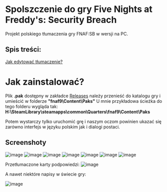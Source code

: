 # Spolszczenie do gry Five Nights at Freddy's: Security Breach

Projekt polskiego tłumaczenia gry FNAF:SB w wersji na PC.

## Spis treści:

[Jak edytować tłumaczenie?](https://github.com/Shieldowskyy/spolszczenie-fnaf-sb/blob/main/source/JAK-EDYTOWA%C4%86.md)

# Jak zainstalować?
Plik **.pak** dostępny w zakładce [Releases](https://github.com/Shieldowskyy/spolszczenie-fnaf-sb/releases) należy przenieść do katalogu gry i umieścić w folderze **"fnaf9\Content\Paks"**
U mnie przykładowa ścieżka do tego folderu wygląda tak:
**H:\SteamLibrary\steamapps\common\Quarters\fnaf9\Content\Paks**

Potem wystarczy tylko uruchomić grę i naszym oczom powinien ukazać się zarówno interfejs w języku polskim jak i dialogi postaci.

## Screenshoty

![image](https://user-images.githubusercontent.com/32707076/236043351-5fac1cba-0948-4bc8-947d-1961461a4012.png)
![image](https://user-images.githubusercontent.com/32707076/236296001-af763f0b-64f1-4b7d-b1b2-5351c1633322.png)
![image](https://user-images.githubusercontent.com/32707076/236043442-bb249b66-bbbc-4c4a-b8a1-0ab44ff0337f.png)
![image](https://user-images.githubusercontent.com/32707076/236043505-bb98338c-fc91-4f1c-9f1b-bc4698f1ce27.png)
![image](https://user-images.githubusercontent.com/32707076/236043640-fdc50726-231a-4eb2-9a46-bdec64da2310.png)
![image](https://user-images.githubusercontent.com/32707076/236044006-332781aa-9137-4eb6-85cc-0fc26cc57fcd.png)
![image](https://user-images.githubusercontent.com/32707076/236044246-62737a0f-fe2c-4369-9fed-38acbd4ff657.png)

Przetłumaczone karty podpowiedzi:
![image](https://user-images.githubusercontent.com/32707076/236044483-12d6dc2e-2270-4acf-b7f8-ae8c83861d6c.png)

A nawet niektóre napisy w świecie gry:

![image](https://user-images.githubusercontent.com/32707076/236044721-95622744-61aa-45f3-ac55-a5edb124b5be.png)


